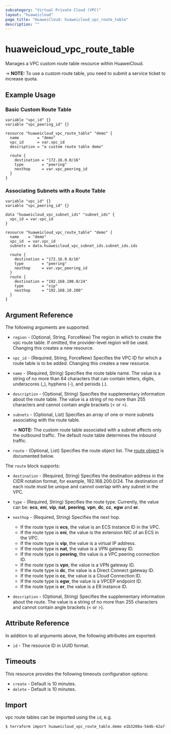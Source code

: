 ```yaml
---
subcategory: "Virtual Private Cloud (VPC)"
layout: "huaweicloud"
page_title: "HuaweiCloud: huaweicloud_vpc_route_table"
description: ""
---
```


# huaweicloud_vpc_route_table

Manages a VPC custom route table resource within HuaweiCloud.

-> **NOTE:** To use a custom route table, you need to submit a service ticket to increase quota.

## Example Usage

### Basic Custom Route Table

```hcl
variable "vpc_id" {}
variable "vpc_peering_id" {}

resource "huaweicloud_vpc_route_table" "demo" {
  name        = "demo"
  vpc_id      = var.vpc_id
  description = "a custom route table demo"

  route {
    destination = "172.16.0.0/16"
    type        = "peering"
    nexthop     = var.vpc_peering_id
  }
}
```

### Associating Subnets with a Route Table

```hcl
variable "vpc_id" {}
variable "vpc_peering_id" {}

data "huaweicloud_vpc_subnet_ids" "subnet_ids" {
  vpc_id = var.vpc_id
}

resource "huaweicloud_vpc_route_table" "demo" {
  name    = "demo"
  vpc_id  = var.vpc_id
  subnets = data.huaweicloud_vpc_subnet_ids.subnet_ids.ids

  route {
    destination = "172.16.0.0/16"
    type        = "peering"
    nexthop     = var.vpc_peering_id
  }
  route {
    destination = "192.168.100.0/24"
    type        = "vip"
    nexthop     = "192.168.10.200"
  }
}
```

## Argument Reference

The following arguments are supported:

* `region` - (Optional, String, ForceNew) The region in which to create the vpc route table.
  If omitted, the provider-level region will be used. Changing this creates a new resource.

* `vpc_id` - (Required, String, ForceNew) Specifies the VPC ID for which a route table is to be added.
  Changing this creates a new resource.

* `name` - (Required, String) Specifies the route table name. The value is a string of no more than
  64 characters that can contain letters, digits, underscores (_), hyphens (-), and periods (.).

* `description` - (Optional, String) Specifies the supplementary information about the route table.
  The value is a string of no more than 255 characters and cannot contain angle brackets (< or >).

* `subnets` - (Optional, List) Specifies an array of one or more subnets associating with the route table.

  -> **NOTE:** The custom route table associated with a subnet affects only the outbound traffic.
  The default route table determines the inbound traffic.

* `route` - (Optional, List) Specifies the route object list. The [route object](#route_object)
  is documented below.

<a name="route_object"></a>
The `route` block supports:

* `destination` - (Required, String) Specifies the destination address in the CIDR notation format,
  for example, 192.168.200.0/24. The destination of each route must be unique and cannot overlap
  with any subnet in the VPC.

* `type` - (Required, String) Specifies the route type. Currently, the value can be:
  **ecs**, **eni**, **vip**, **nat**, **peering**, **vpn**, **dc**, **cc**, **egw** and **er**.

* `nexthop` - (Required, String) Specifies the next hop.
  + If the route type is **ecs**, the value is an ECS instance ID in the VPC.
  + If the route type is **eni**, the value is the extension NIC of an ECS in the VPC.
  + If the route type is **vip**, the value is a virtual IP address.
  + If the route type is **nat**, the value is a VPN gateway ID.
  + If the route type is **peering**, the value is a VPC peering connection ID.
  + If the route type is **vpn**, the value is a VPN gateway ID.
  + If the route type is **dc**, the value is a Direct Connect gateway ID.
  + If the route type is **cc**, the value is a Cloud Connection ID.
  + If the route type is **egw**, the value is a VPCEP endpoint ID.
  + If the route type is **er**, the value is a ER instance ID.

* `description` - (Optional, String) Specifies the supplementary information about the route.
  The value is a string of no more than 255 characters and cannot contain angle brackets (< or >).

## Attribute Reference

In addition to all arguments above, the following attributes are exported:

* `id` - The resource ID in UUID format.

## Timeouts

This resource provides the following timeouts configuration options:

* `create` - Default is 10 minutes.
* `delete` - Default is 10 minutes.

## Import

vpc route tables can be imported using the `id`, e.g.

```bash
$ terraform import huaweicloud_vpc_route_table.demo e1b3208a-544b-42a7-84e6-5d70371dd982
```
